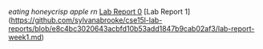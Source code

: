 *eating honeycrisp apple rn*
[Lab Report 0](https://github.com/sylvanabrooke/cse15l-lab-reports/blob/main/lab-report-1-week-0.md)
[Lab Report 1] (https://github.com/sylvanabrooke/cse15l-lab-reports/blob/e8c4bc3020643acbfd10b53add1847b9cab02af3/lab-report-week1.md)